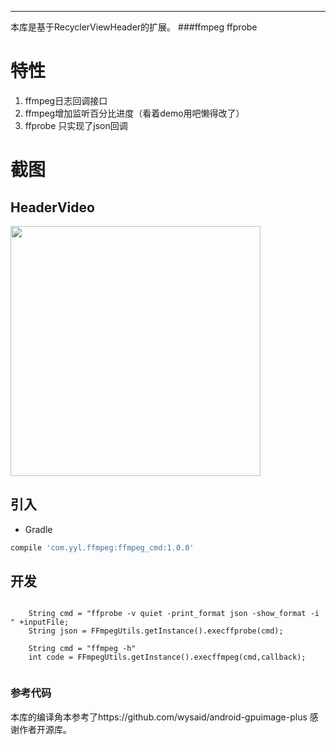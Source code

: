 ----
本库是基于RecyclerViewHeader的扩展。
###ffmpeg  ffprobe 

# 特性
1. ffmpeg日志回调接口
2. ffmpeg增加监听百分比进度（看着demo用吧懒得改了）
3. ffprobe 只实现了json回调 

# 截图
## HeaderVideo

<image src="./img/111.gif" width="400px"/>

## 引入
* Gradle
```groovy
compile 'com.yyl.ffmpeg:ffmpeg_cmd:1.0.0'
```
## 开发
```
    
    String cmd = "ffprobe -v quiet -print_format json -show_format -i " +inputFile;
    String json = FFmpegUtils.getInstance().execffprobe(cmd);
  
    String cmd = "ffmpeg -h"
    int code = FFmpegUtils.getInstance().execffmpeg(cmd,callback);
    
```
### 参考代码
本库的编译角本参考了https://github.com/wysaid/android-gpuimage-plus
感谢作者开源库。